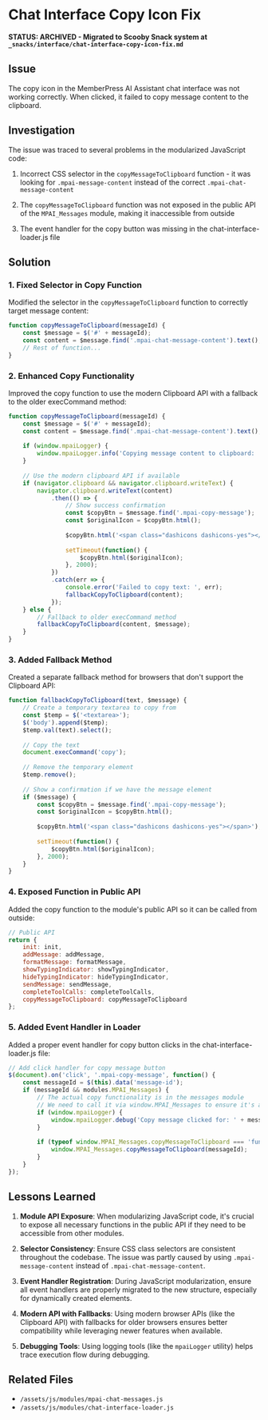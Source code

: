# Chat Interface Copy Icon Fix

**STATUS: ARCHIVED - Migrated to Scooby Snack system at `_snacks/interface/chat-interface-copy-icon-fix.md`**

## Issue
The copy icon in the MemberPress AI Assistant chat interface was not working correctly. When clicked, it failed to copy message content to the clipboard.

## Investigation
The issue was traced to several problems in the modularized JavaScript code:

1. Incorrect CSS selector in the `copyMessageToClipboard` function - it was looking for `.mpai-message-content` instead of the correct `.mpai-chat-message-content`

2. The `copyMessageToClipboard` function was not exposed in the public API of the `MPAI_Messages` module, making it inaccessible from outside

3. The event handler for the copy button was missing in the chat-interface-loader.js file

## Solution

### 1. Fixed Selector in Copy Function
Modified the selector in the `copyMessageToClipboard` function to correctly target message content:

```javascript
function copyMessageToClipboard(messageId) {
    const $message = $('#' + messageId);
    const content = $message.find('.mpai-chat-message-content').text();
    // Rest of function...
}
```

### 2. Enhanced Copy Functionality
Improved the copy function to use the modern Clipboard API with a fallback to the older execCommand method:

```javascript
function copyMessageToClipboard(messageId) {
    const $message = $('#' + messageId);
    const content = $message.find('.mpai-chat-message-content').text();
    
    if (window.mpaiLogger) {
        window.mpaiLogger.info('Copying message content to clipboard: ' + messageId, 'ui');
    }
    
    // Use the modern clipboard API if available
    if (navigator.clipboard && navigator.clipboard.writeText) {
        navigator.clipboard.writeText(content)
            .then(() => {
                // Show success confirmation
                const $copyBtn = $message.find('.mpai-copy-message');
                const $originalIcon = $copyBtn.html();
                
                $copyBtn.html('<span class="dashicons dashicons-yes"></span>');
                
                setTimeout(function() {
                    $copyBtn.html($originalIcon);
                }, 2000);
            })
            .catch(err => {
                console.error('Failed to copy text: ', err);
                fallbackCopyToClipboard(content);
            });
    } else {
        // Fallback to older execCommand method
        fallbackCopyToClipboard(content, $message);
    }
}
```

### 3. Added Fallback Method
Created a separate fallback method for browsers that don't support the Clipboard API:

```javascript
function fallbackCopyToClipboard(text, $message) {
    // Create a temporary textarea to copy from
    const $temp = $('<textarea>');
    $('body').append($temp);
    $temp.val(text).select();
    
    // Copy the text
    document.execCommand('copy');
    
    // Remove the temporary element
    $temp.remove();
    
    // Show a confirmation if we have the message element
    if ($message) {
        const $copyBtn = $message.find('.mpai-copy-message');
        const $originalIcon = $copyBtn.html();
        
        $copyBtn.html('<span class="dashicons dashicons-yes"></span>');
        
        setTimeout(function() {
            $copyBtn.html($originalIcon);
        }, 2000);
    }
}
```

### 4. Exposed Function in Public API
Added the copy function to the module's public API so it can be called from outside:

```javascript
// Public API
return {
    init: init,
    addMessage: addMessage,
    formatMessage: formatMessage,
    showTypingIndicator: showTypingIndicator,
    hideTypingIndicator: hideTypingIndicator,
    sendMessage: sendMessage,
    completeToolCalls: completeToolCalls,
    copyMessageToClipboard: copyMessageToClipboard
};
```

### 5. Added Event Handler in Loader
Added a proper event handler for copy button clicks in the chat-interface-loader.js file:

```javascript
// Add click handler for copy message button
$(document).on('click', '.mpai-copy-message', function() {
    const messageId = $(this).data('message-id');
    if (messageId && modules.MPAI_Messages) {
        // The actual copy functionality is in the messages module
        // We need to call it via window.MPAI_Messages to ensure it's available
        if (window.mpaiLogger) {
            window.mpaiLogger.debug('Copy message clicked for: ' + messageId, 'ui');
        }
        
        if (typeof window.MPAI_Messages.copyMessageToClipboard === 'function') {
            window.MPAI_Messages.copyMessageToClipboard(messageId);
        }
    }
});
```

## Lessons Learned

1. **Module API Exposure**: When modularizing JavaScript code, it's crucial to expose all necessary functions in the public API if they need to be accessible from other modules.

2. **Selector Consistency**: Ensure CSS class selectors are consistent throughout the codebase. The issue was partly caused by using `.mpai-message-content` instead of `.mpai-chat-message-content`.

3. **Event Handler Registration**: During JavaScript modularization, ensure all event handlers are properly migrated to the new structure, especially for dynamically created elements.

4. **Modern API with Fallbacks**: Using modern browser APIs (like the Clipboard API) with fallbacks for older browsers ensures better compatibility while leveraging newer features when available.

5. **Debugging Tools**: Using logging tools (like the `mpaiLogger` utility) helps trace execution flow during debugging.

## Related Files
- `/assets/js/modules/mpai-chat-messages.js`
- `/assets/js/modules/chat-interface-loader.js`